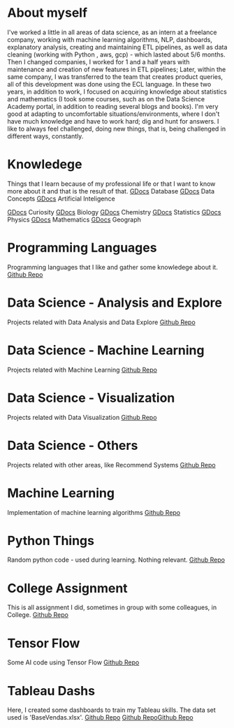 # About myself
I've worked a little in all areas of data science, as an intern at a freelance company, working with
machine learning algorithms, NLP, dashboards, explanatory analysis, creating and maintaining ETL
pipelines, as well as data cleaning (working with Python , aws, gcp) - which lasted about 5/6
months.
Then I changed companies, I worked for 1 and a half years with maintenance and creation of new
features in ETL pipelines; Later, within the same company, I was transferred to the team that creates
product queries, all of this development was done using the ECL language. In these two years, in
addition to work, I focused on acquiring knowledge about statistics and mathematics (I took some
courses, such as on the Data Science Academy portal, in addition to reading several blogs and
books).
I'm very good at adapting to uncomfortable situations/environments, where I don't have much
knowledge and have to work hard; dig and hunt for answers. I like to always feel challenged, doing
new things, that is, being challenged in different ways, constantly.

# Knowledege
Things that I learn because of my professional life or that I want to know more about it and that is the result of that.
[GDocs](https://docs.google.com/document/d/1N15zdvKR0HRKpN2-1ssVOD1f-WOhe5q2fL3f_B8tAgc/edit?usp=sharing) Database
[GDocs](https://docs.google.com/document/d/1KqlPu863sH0eKOfvvY9fGQnhKmYzO8FdjfFtv5jI_MI/edit?usp=sharing) Data Concepts
[GDocs](https://docs.google.com/document/d/1T_6BnLTSTsrSU-WsZ4i1ZD8CcJLRB29wwITiKDVg1JQ/edit?usp=sharing) Artificial Inteligence

[GDocs](https://docs.google.com/document/d/1qjjeoNa5ZzHHhmhOjQYl6yK9BATA9oVHT_KUQO_zkuw/edit?usp=sharing) Curiosity
[GDocs](https://docs.google.com/document/d/1aH-GYlbdnjTWsGwu4Z-d6S37l9xAeT4FUoEpt6kXHh8/edit?usp=sharing) Biology
[GDocs](https://docs.google.com/document/d/1cMLBFiNFg6igFbHgXbLzSI1KharJda6pj78IPF9Jljc/edit?usp=sharing) Chemistry
[GDocs](https://docs.google.com/document/d/1LGm6v2gzczZt8pEkbRh_W5SvcERKFtT-3Uoz54ILXzA/edit?usp=sharing) Statistics
[GDocs](https://docs.google.com/document/d/1Y8rosRFmUUZ64JlOO8K2bPCHh10ew5nA2pcILCWdGuk/edit?usp=sharing) Physics
[GDocs](https://docs.google.com/document/d/1xJGlxdmNn-jrmnmDoHGGQbHpkgvm2JkOQY-l9jk4Awo/edit?usp=sharing) Mathematics
[GDocs](https://docs.google.com/document/d/1mKCoENCC5d_yj8BV3tQtgdGBqXnYxxqhrsILttgCJwE/edit?usp=sharing) Geograph


# Programming Languages
Programming languages that I like and gather some knowledege about it.
[Github Repo](https://github.com/salomaoalves/Languages)

# Data Science - Analysis and Explore
Projects related with Data Analysis and Data Explore
[Github Repo](https://github.com/salomaoalves/DataScience_Analysis-Explore)

# Data Science - Machine Learning
Projects related with Machine Learning
[Github Repo](https://github.com/salomaoalves/DataScience_MachineLearning)

# Data Science - Visualization
Projects related with Data Visualization
[Github Repo](https://github.com/salomaoalves/DataScience_Visualization)

# Data Science - Others
Projects related with other areas, like Recommend Systems
[Github Repo](https://github.com/salomaoalves/DataScience_Others)

# Machine Learning
Implementation of machine learning algorithms
[Github Repo](https://github.com/salomaoalves/MachineLearning)

# Python Things
Random python code - used during learning. Nothing relevant.
[Github Repo](https://github.com/salomaoalves/PythonThings)

# College Assignment
This is all assignment I did, sometimes in group with some colleagues, in College.
[Github Repo](https://github.com/salomaoalves/College-Assignment)

# Tensor Flow
Some AI code using Tensor Flow
[Github Repo](https://github.com/salomaoalves/TensorFlow)

# Tableau Dashs
Here, I created some dashboards to train my Tableau skills. The data set used is 'BaseVendas.xlsx'.
[Github Repo](https://github.com/salomaoalves/TableauDashboards)
[Github Repo]()[Github Repo]()
